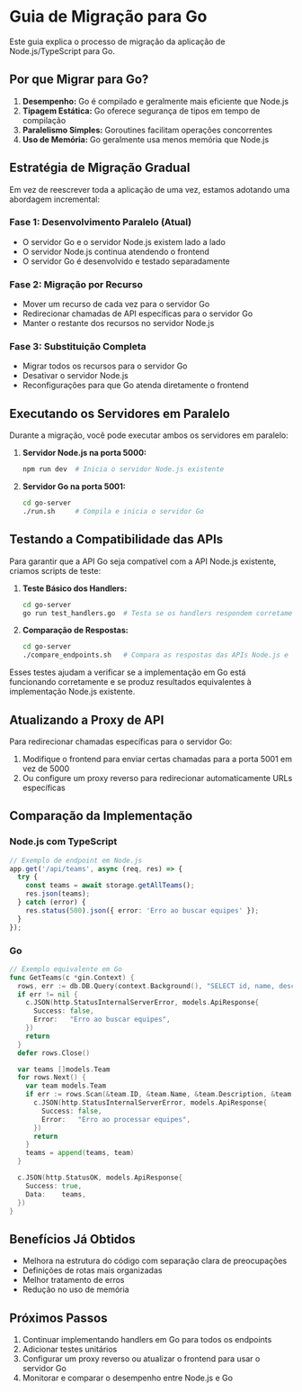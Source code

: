 # Guia de Migração para Go

Este guia explica o processo de migração da aplicação de Node.js/TypeScript para Go.

## Por que Migrar para Go?

1. **Desempenho:** Go é compilado e geralmente mais eficiente que Node.js
2. **Tipagem Estática:** Go oferece segurança de tipos em tempo de compilação
3. **Paralelismo Simples:** Goroutines facilitam operações concorrentes
4. **Uso de Memória:** Go geralmente usa menos memória que Node.js

## Estratégia de Migração Gradual

Em vez de reescrever toda a aplicação de uma vez, estamos adotando uma abordagem incremental:

### Fase 1: Desenvolvimento Paralelo (Atual)

- O servidor Go e o servidor Node.js existem lado a lado
- O servidor Node.js continua atendendo o frontend
- O servidor Go é desenvolvido e testado separadamente

### Fase 2: Migração por Recurso

- Mover um recurso de cada vez para o servidor Go
- Redirecionar chamadas de API específicas para o servidor Go
- Manter o restante dos recursos no servidor Node.js

### Fase 3: Substituição Completa

- Migrar todos os recursos para o servidor Go
- Desativar o servidor Node.js
- Reconfigurações para que Go atenda diretamente o frontend

## Executando os Servidores em Paralelo

Durante a migração, você pode executar ambos os servidores em paralelo:

1. **Servidor Node.js na porta 5000:**
   ```bash
   npm run dev  # Inicia o servidor Node.js existente
   ```

2. **Servidor Go na porta 5001:**
   ```bash
   cd go-server
   ./run.sh     # Compila e inicia o servidor Go
   ```

## Testando a Compatibilidade das APIs

Para garantir que a API Go seja compatível com a API Node.js existente, criamos scripts de teste:

1. **Teste Básico dos Handlers:**
   ```bash
   cd go-server
   go run test_handlers.go  # Testa se os handlers respondem corretamente
   ```

2. **Comparação de Respostas:**
   ```bash
   cd go-server
   ./compare_endpoints.sh   # Compara as respostas das APIs Node.js e Go
   ```

Esses testes ajudam a verificar se a implementação em Go está funcionando corretamente e se produz resultados equivalentes à implementação Node.js existente.

## Atualizando a Proxy de API

Para redirecionar chamadas específicas para o servidor Go:

1. Modifique o frontend para enviar certas chamadas para a porta 5001 em vez de 5000
2. Ou configure um proxy reverso para redirecionar automaticamente URLs específicas

## Comparação da Implementação

### Node.js com TypeScript

```typescript
// Exemplo de endpoint em Node.js
app.get('/api/teams', async (req, res) => {
  try {
    const teams = await storage.getAllTeams();
    res.json(teams);
  } catch (error) {
    res.status(500).json({ error: 'Erro ao buscar equipes' });
  }
});
```

### Go

```go
// Exemplo equivalente em Go
func GetTeams(c *gin.Context) {
  rows, err := db.DB.Query(context.Background(), "SELECT id, name, description, leader_id FROM teams")
  if err != nil {
    c.JSON(http.StatusInternalServerError, models.ApiResponse{
      Success: false,
      Error:   "Erro ao buscar equipes",
    })
    return
  }
  defer rows.Close()

  var teams []models.Team
  for rows.Next() {
    var team models.Team
    if err := rows.Scan(&team.ID, &team.Name, &team.Description, &team.LeaderID); err != nil {
      c.JSON(http.StatusInternalServerError, models.ApiResponse{
        Success: false,
        Error:   "Erro ao processar equipes",
      })
      return
    }
    teams = append(teams, team)
  }

  c.JSON(http.StatusOK, models.ApiResponse{
    Success: true,
    Data:    teams,
  })
}
```

## Benefícios Já Obtidos

- Melhora na estrutura do código com separação clara de preocupações
- Definições de rotas mais organizadas
- Melhor tratamento de erros
- Redução no uso de memória

## Próximos Passos

1. Continuar implementando handlers em Go para todos os endpoints
2. Adicionar testes unitários
3. Configurar um proxy reverso ou atualizar o frontend para usar o servidor Go
4. Monitorar e comparar o desempenho entre Node.js e Go